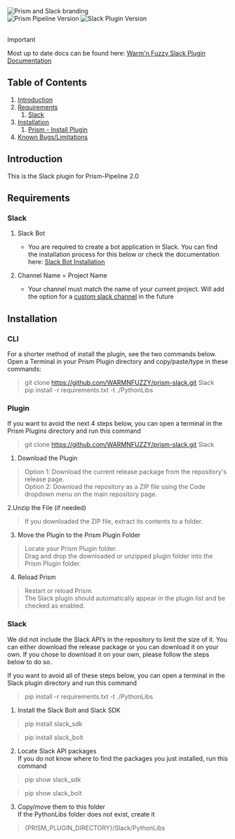 <picture>
  <source media="(prefers-color-scheme: dark)" srcset="https://github.com/WARMNFUZZY/prism-slack/blob/main/Resources/prism_slack_logo_long_light_banner.png">
  <source media="(prefers-color-scheme: light)" srcset="https://github.com/WARMNFUZZY/prism-slack/blob/main/Resources/prism_slack_logo_long_dark_banner.png">
  <img alt="Prism and Slack branding" src="https://github.com/WARMNFUZZY/prism-slack/tree/main/Resources/prism_slack_logo_long_light_banner.png">
</picture>  
  
<div>
<img src="https://img.shields.io/badge/Prism_Pipeline-2.0.16-mediumseagreen" alt="Prism Pipeline Version"> 
<img src="https://img.shields.io/badge/Slack_Plugin-2.0.16-4A154B?logo=slack" alt="Slack Plugin Version">
</div>  
<br>
  
> [!IMPORTANT]  
> Most up to date docs can be found here: [Warm'n Fuzzy Slack Plugin Documentation](https://coda.io/@wf-jkesig/warmn-fuzzy-slack-plugin)
  
    
## Table of Contents  
1. [Introduction](#introduction)
2. [Requirements](#requirements)
    1. [Slack](#requirements-slack)
3. [Installation](#installation)
    1. [Prism - Install Plugin](#plugin)
4. [Known Bugs/Limitations](#known-bugs-and-limitations) 


## Introduction
This is the Slack plugin for Prism-Pipeline 2.0  


## Requirements  
### Slack  
1. Slack Bot
    - You are required to create a bot application in Slack. You can find the installation process for this below or check the documentation here: [Slack Bot Installation](https://coda.io/@wf-jkesig/warmn-fuzzy-slack-plugin/installation-3)

3. Channel Name = Project Name
    - Your channel must match the name of your current project. Will add the option for a [custom slack channel](#custom-slack-channel) in the future
  

## Installation

### CLI
For a shorter method of install the plugin, see the two commands below. Open a Terminal in your Prism Plugin directory and copy/paste/type in these commands:
>   git clone https://github.com/WARMNFUZZY/prism-slack.git Slack  
    pip install -r requirements.txt -t ./PythonLibs

### Plugin

If you want to avoid the next 4 steps below, you can open a terminal in the Prism Plugins directory and run this command
> git clone https://github.com/WARMNFUZZY/prism-slack.git Slack

1. Download the Plugin  

>   Option 1: Download the current release package from the repository's release page.  
    Option 2: Download the repository as a ZIP file using the Code dropdown menu on the main repository page.

2.Unzip the File (if needed)
>   If you downloaded the ZIP file, extract its contents to a folder.

3. Move the Plugin to the Prism Plugin Folder
>   Locate your Prism Plugin folder.  
    Drag and drop the downloaded or unzipped plugin folder into the Prism Plugin folder.

4. Reload Prism

>   Restart or reload Prism.  
    The Slack plugin should automatically appear in the plugin list and be checked as enabled.  

  
### Slack
We did not include the Slack API’s in the repository to limit the size of it. You can either download the release package or you can download it on your own. If you chose to download it on your own, please follow the steps below to do so.  

If you want to avoid all of these steps below, you can open a terminal in the Slack plugin directory and run this command
> pip install -r requirements.txt -t ./PythonLibs

1. Install the Slack Bolt and Slack SDK
> pip install slack_sdk  

> pip install slack_bolt  

2. Locate Slack API packages  
If you do not know where to find the packages you just installed, run this command  
> pip show slack_sdk  

> pip show slack_bolt  

3. Copy/move them to this folder  
If the PythonLibs folder does not exist, create it  
> {PRISM_PLUGIN_DIRECTORY}/Slack/PythonLibs

